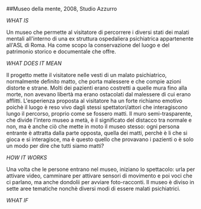 ##Museo della mente, 2008, Studio Azzurro

_WHAT IS_

Un museo che permette al visitatore di percorrere i diversi stati dei malati mentali all'interno di una ex struttura ospedaliera 
psichiatrica appartenente all'ASL di Roma. Ha come scopo la conservazione del luogo e del patrimonio storico e documentale che offre.

_WHAT DOES IT MEAN_

Il progetto mette il visitatore nelle vesti di un malato psichiatrico, normalmente definito matto, che porta malessere e che compie 
azioni distorte e strane. Molti dei pazienti erano costretti a quelle mura fino alla morte, non avevano libertà ma erano ostacolati 
dal malessere di cui erano afflitti. L'esperienza proposta al visitatore ha un forte richiamo emotivo poichè il luogo è reso vivo 
dagli stessi spettatori/attori che interagiscono lungo il percorso, proprio come se fossero matti. Il muro semi-trasparente, 
che divide l'intero museo a metà, è il significato del distacco tra normale e non, ma è anche ciò che mette in moto il museo stesso: 
ogni persona entrante è attratta dalla parte opposta, quella dei matti, perchè è li che si gioca e si interagisce, ma è questo quello che provavano 
i pazienti o è solo un modo per dire che tutti siamo matti?

_HOW IT WORKS_

Una volta che le persone entrano nel museo, iniziano lo spettacolo: urla per attivare video, camminare per attivare sensori di movimento
e poi voci che ci parlano, ma anche dondolii per avviare foto-racconti. Il museo è diviso in sette aree tematiche nonchè diversi modi
di essere malati psichiatrici.

_WHAT IF_







